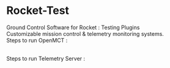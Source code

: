 # Rocket-Test
Ground Control Software for Rocket : Testing Plugins
<br>
Customizable mission control & telemetry monitoring systems.
<br>
Steps to run OpenMCT : 

<br>
Steps to run Telemetry Server :